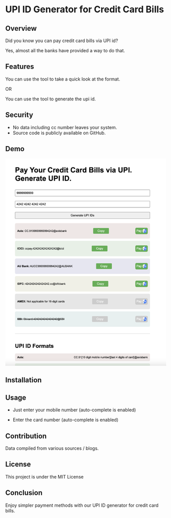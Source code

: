 # UPI ID Generator for Credit Card Bills

## Overview
Did you know you can pay credit card bills via UPI id?

Yes, almost all the banks have provided a way to do that. 

## Features
You can use the tool to take a quick look at the format.

OR 

You can use the tool to generate the upi id.

## Security

* No data including cc number leaves your system.
* Source code is publicly available on GitHub.

## Demo
![Demo Image](demo-upi-id-generator-for-cc-bill.png)

## Installation

## Usage

* Just enter your mobile number (auto-complete is enabled)

* Enter the card number (auto-complete is enabled)


## Contribution

Data compiled from various sources / blogs.

## License

This project is under the MIT License


## Conclusion
Enjoy simpler payment methods with our UPI ID generator for credit card bills.
